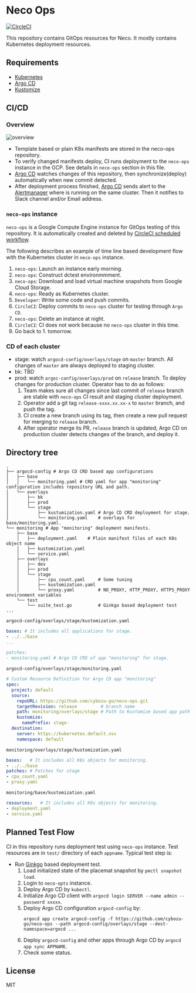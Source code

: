 Neco Ops
========

[![CircleCI](https://circleci.com/gh/cybozu-go/neco-ops.svg?style=svg)](https://circleci.com/gh/cybozu-go/neco-ops)

This repository contains GitOps resources for Neco. It mostly contains Kubernetes deployment resources.

Requirements
------------

- [Kubernetes][]
- [Argo CD][]
- [Kustomize][]

CI/CD
-----

### Overview

![overview](http://www.plantuml.com/plantuml/png/dPJVQzim4CVVzLSSVceWCJJPZyuFWv5ktHZTIblOIw78yiNHR4j6aXl2wFy--P0zBHYQvibdt-VklYVTcGkd3IIN-FIpjO2gb0hH9C3_lR30tEAJn5rmcl32HAsx0f8hwRvsUG9_601uht1SbJL2eb3eXMxjWpgxtye-iDLM-eJx6INg_O_UpvvP56KTBv7yP8MqeTRtBaUZqA7rNphhWgJgmZx6z86GJwRKiBuab7jR54JZo9xD-dDeQxrlK3axVr1hhJQolERj7D29b48B8ivFYbgU5BMQweRNQ5p35Iz3z_47DaR4ZSAYq3kr-3YqaC7xDDZ7yCjNygj3_ld_AswDBaXvRnnzmGGVURy4JvNEAwBowkYoX1vLrADJ9Vr-z0jsZzP9LHBllFsI0ByrOO6SB-32ElMH2LojR_gp--sBp4QX8Uc4WhKqmZ_NtuWLz2RaiBztDHSLUMnlnO6V6ovhSc5lCJRy6COB7tOOCZXFuPfN23UtSn2wQQHZetTXPBbrdX-AUtwPqfc0qwqKa1kkn1OQhkJ6VxLi94CfEhGCLZxAx7rGc2yGMoyMOxx6ZOkaPV0cXRkjte51szME3J-ma3act_eUq9GuAX-PUDmpU9V2B-wytfOR9qLNSnCwc4FRrVMewY3FOin44tfweZXJNhqYp-JQnd-G32vI-ABDZfi2fDfeqt0djM8nD4RIo6Jm8OKVsiaDNGmDr3HEOtI0qv2nlm00)

- Template based or plain K8s manifests are stored in the neco-ops repository.
- To verify changed manifests deploy, CI runs deployment to the `neco-ops` instance in the GCP. See details in `neco-ops` section in this file.
- [Argo CD][] watches changes of this repository, then synchronize(deploy) automatically when new commit detected.
- After deployment process finished, [Argo CD][] sends alert to the [Alertmanager][] where is running on the same cluster. Then it notifies to Slack channel and/or Email address.

### `neco-ops` instance

`neco-ops` is a Google Compute Engine instance for GitOps testing of this repository. It is automatically created and deleted by [CircleCI scheduled workflow](https://circleci.com/docs/2.0/workflows).

The following describes an example of time line based development flow with the Kubernetes cluster in `neco-ops` instance.

1. `neco-ops`: Launch an instance early morning.
2. `neco-ops`: Construct dctest environmmment.
3. `neco-ops`: Download and load virtual machine snapshots from Google Cloud Storage.
4. `neco-ops`: Ready as Kubernetes cluster.
5. `Developer`: Write some code and push commits.
6. `CircleCI`: Deploy commits to `neco-ops` cluster for testing through `Argo CD`.
7. `neco-ops`: Delete an instance at night.
8. `CircleCI`: CI does not work because no `neco-ops` cluster in this time.
9. Go back to 1. tomorrow.

### CD of each cluster

- stage: watch `argocd-config/overlays/stage` on `master` branch. All changes of `master` are always deployed to staging cluster.
- bk: TBD
- prod: watch `argoc-config/overlays/prod` on `release` branch. To deploy changes for production cluster. Operator has to do as follows:
    1. Team makes sure all changes since last commit of `release` branch are stable with `neco-ops` CI result and staging cluster deployment.
    2. Operator add a git tag `release-xxxx.xx.xx-x` to `master` branch, and push the tag.
    3. CI create a new branch using its tag, then create a new pull request for merging to `release` branch.
    4. After operator merge its PR, `release` branch is updated, Argo CD on production cluster detects changes of the branch, and deploy it.

Directory tree
--------------

```console
.
├── argocd-config # Argo CD CRD based app configurations
│   ├── base
│   │   └── monitoring.yaml # CRD yaml for app "monitoring" configuration includes repository URL and path.
│   └── overlays
│       ├── bk
│       ├── prod
│       └── stage
│           ├── kustumization.yaml # Argo CD CRD deployment for stage.
│           └── monitoring.yaml    # overlays for base/monitoring.yaml.
└── monitoring # App "monitoring" deployment manifests.
    ├── base
    │   ├── deployment.yaml    # Plain manifest files of each K8s object name
    │   ├── kustomization.yaml
    │   └── service.yaml
    ├── overlays
    │   ├── dev
    │   ├── prod
    │   └── stage
    │       ├── cpu_count.yaml     # Some tuning
    │       ├── kustomization.yaml
    │       └── proxy.yaml         # NO_PROXY, HTTP_PROXY, HTTPS_PROXY environment variables
    └── test
        └── suite_test.go          # Ginkgo based deployment test
...
```

`argocd-config/overlays/stage/kustomization.yaml`
```yaml
bases: # It includes all applications for stage.
- ../../base
...

patches:
- monitoring.yaml # Argo CD CRD of app "monitoring" for stage.
```

`argocd-config/overlays/stage/monitoring.yaml`
```yaml
# Custom Resource Definition for Argo CD app "monitoring"
spec:
  project: default
  source:
    repoURL: https://github.com/cybozu-go/neco-ops.git
    targetRevision: release         # branch name
    path: monitoring/overlays/stage # Path to Kustomize based app path
    kustomize:
      namePrefix: stage-
  destination:
    server: https://kubernetes.default.svc
    namespace: default
```

`monitoring/overlays/stage/kustomization.yaml`
```yaml
bases:   # It includes all K8s objects for monitoring.
- ../../base
patches: # Patches for stage
- cpu_count.yaml
- proxy.yaml
```

`monitoring/base/kustomization.yaml`
```yaml
resources:   # It includes all K8s objects for monitoring.
- deployment.yaml
- service.yaml
```

Planned Test Flow
-----------------

CI in this repository runs deployment test using `neco-ops` instance. Test resources are in `test/` directory of each `appname`.
Typical test step is:

- Run [Ginkgo][] based deployment test.
    1. Load initialized state of the placemat snapshot by `pmctl snapshot load`.
    2. Login to `neco-opts` instance.
    3. Deploy Argo CD by `kubectl`.
    4. Initialize Argo CD client with `argocd login SERVER --name admin --password xxxxx`.
    5. Deploy Argo CD configuration `argocd-config` by:
        ```console
        argocd app create argocd-config -f https://github.com/cybozu-go/neco-ops --path argocd-config/overlays/stage --dest-namespace=argocd ...
        ````
    6. Deploy `argocd-config` and other apps through Argo CD by `argocd app sync APPNAME`.
    7. Check some status.

License
-------

MIT

[Kubernetes]: https://kubernetes.io/
[Kustomize]: https://github.com/kubernetes-sigs/kustomize
[Argo CD]: https://github.com/argoproj/argo-cd
[Alertmanager]: https://prometheus.io/docs/alerting/alertmanager/
[Ginkgo]: https://github.com/onsi/ginkgo
